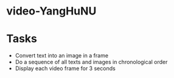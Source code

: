 # video-YangHuNU

# Tasks
* Convert text into an image in a frame
* Do a sequence of all texts and images in chronological order
* Display each video frame for 3 seconds

